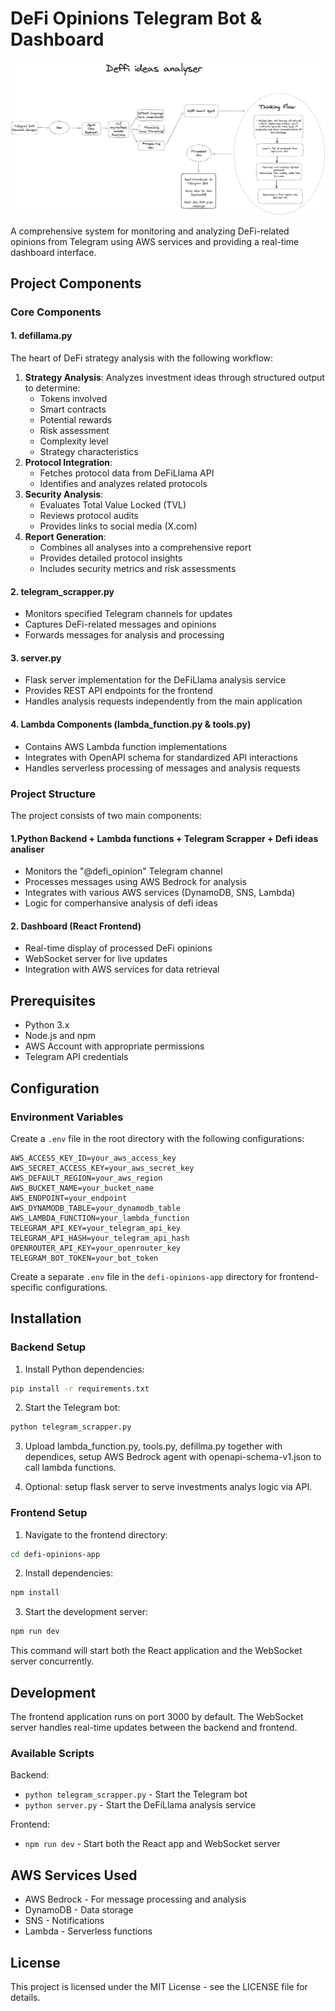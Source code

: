 # DeFi Opinions Telegram Bot & Dashboard

![Project Architecture](assets/project-details.png)

A comprehensive system for monitoring and analyzing DeFi-related opinions from Telegram using AWS services and providing a real-time dashboard interface.

## Project Components

### Core Components

#### 1. defillama.py
The heart of DeFi strategy analysis with the following workflow:
1. **Strategy Analysis**: Analyzes investment ideas through structured output to determine:
   - Tokens involved
   - Smart contracts
   - Potential rewards
   - Risk assessment
   - Complexity level
   - Strategy characteristics
2. **Protocol Integration**: 
   - Fetches protocol data from DeFiLlama API
   - Identifies and analyzes related protocols
3. **Security Analysis**:
   - Evaluates Total Value Locked (TVL)
   - Reviews protocol audits
   - Provides links to social media (X.com)
4. **Report Generation**:
   - Combines all analyses into a comprehensive report
   - Provides detailed protocol insights
   - Includes security metrics and risk assessments

#### 2. telegram_scrapper.py
- Monitors specified Telegram channels for updates
- Captures DeFi-related messages and opinions
- Forwards messages for analysis and processing

#### 3. server.py
- Flask server implementation for the DeFiLlama analysis service
- Provides REST API endpoints for the frontend
- Handles analysis requests independently from the main application

#### 4. Lambda Components (lambda_function.py & tools.py)
- Contains AWS Lambda function implementations
- Integrates with OpenAPI schema for standardized API interactions
- Handles serverless processing of messages and analysis requests

### Project Structure

The project consists of two main components:

#### 1.Python Backend + Lambda functions + Telegram Scrapper + Defi ideas analiser
- Monitors the "@defi_opinion" Telegram channel
- Processes messages using AWS Bedrock for analysis
- Integrates with various AWS services (DynamoDB, SNS, Lambda)
- Logic for comperhansive analysis of defi ideas

#### 2. Dashboard (React Frontend)
- Real-time display of processed DeFi opinions
- WebSocket server for live updates
- Integration with AWS services for data retrieval

## Prerequisites

- Python 3.x
- Node.js and npm
- AWS Account with appropriate permissions
- Telegram API credentials

## Configuration

### Environment Variables

Create a `.env` file in the root directory with the following configurations:

```env
AWS_ACCESS_KEY_ID=your_aws_access_key
AWS_SECRET_ACCESS_KEY=your_aws_secret_key
AWS_DEFAULT_REGION=your_aws_region
AWS_BUCKET_NAME=your_bucket_name
AWS_ENDPOINT=your_endpoint
AWS_DYNAMODB_TABLE=your_dynamodb_table
AWS_LAMBDA_FUNCTION=your_lambda_function
TELEGRAM_API_KEY=your_telegram_api_key
TELEGRAM_API_HASH=your_telegram_api_hash
OPENROUTER_API_KEY=your_openrouter_key
TELEGRAM_BOT_TOKEN=your_bot_token
```

Create a separate `.env` file in the `defi-opinions-app` directory for frontend-specific configurations.

## Installation

### Backend Setup
1. Install Python dependencies:
```bash
pip install -r requirements.txt
```

2. Start the Telegram bot:
```bash
python telegram_scrapper.py
```
3. Upload lambda_function.py, tools.py, defillma.py together with dependices, setup AWS Bedrock agent with openapi-schema-v1.json to call lambda functions.

4. Optional: setup flask server to serve investments analys logic via API.

### Frontend Setup
1. Navigate to the frontend directory:
```bash
cd defi-opinions-app
```

2. Install dependencies:
```bash
npm install
```

3. Start the development server:
```bash
npm run dev
```
This command will start both the React application and the WebSocket server concurrently.

## Development

The frontend application runs on port 3000 by default. The WebSocket server handles real-time updates between the backend and frontend.

### Available Scripts

Backend:
- `python telegram_scrapper.py` - Start the Telegram bot
- `python server.py` - Start the DeFiLlama analysis service

Frontend:
- `npm run dev` - Start both the React app and WebSocket server


## AWS Services Used

- AWS Bedrock - For message processing and analysis
- DynamoDB - Data storage
- SNS - Notifications
- Lambda - Serverless functions

## License

This project is licensed under the MIT License - see the LICENSE file for details.